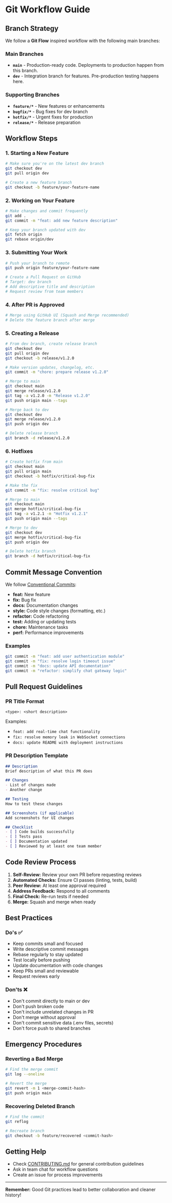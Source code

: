 # Git Workflow Guide

## Branch Strategy

We follow a **Git Flow** inspired workflow with the following main branches:

### Main Branches

- **`main`** - Production-ready code. Deployments to production happen from this branch.
- **`dev`** - Integration branch for features. Pre-production testing happens here.

### Supporting Branches

- **`feature/*`** - New features or enhancements
- **`bugfix/*`** - Bug fixes for dev branch
- **`hotfix/*`** - Urgent fixes for production
- **`release/*`** - Release preparation

## Workflow Steps

### 1. Starting a New Feature

```bash
# Make sure you're on the latest dev branch
git checkout dev
git pull origin dev

# Create a new feature branch
git checkout -b feature/your-feature-name
```

### 2. Working on Your Feature

```bash
# Make changes and commit frequently
git add .
git commit -m "feat: add new feature description"

# Keep your branch updated with dev
git fetch origin
git rebase origin/dev
```

### 3. Submitting Your Work

```bash
# Push your branch to remote
git push origin feature/your-feature-name

# Create a Pull Request on GitHub
# Target: dev branch
# Add descriptive title and description
# Request review from team members
```

### 4. After PR is Approved

```bash
# Merge using GitHub UI (Squash and Merge recommended)
# Delete the feature branch after merge
```

### 5. Creating a Release

```bash
# From dev branch, create release branch
git checkout dev
git pull origin dev
git checkout -b release/v1.2.0

# Make version updates, changelog, etc.
git commit -m "chore: prepare release v1.2.0"

# Merge to main
git checkout main
git merge release/v1.2.0
git tag -a v1.2.0 -m "Release v1.2.0"
git push origin main --tags

# Merge back to dev
git checkout dev
git merge release/v1.2.0
git push origin dev

# Delete release branch
git branch -d release/v1.2.0
```

### 6. Hotfixes

```bash
# Create hotfix from main
git checkout main
git pull origin main
git checkout -b hotfix/critical-bug-fix

# Make the fix
git commit -m "fix: resolve critical bug"

# Merge to main
git checkout main
git merge hotfix/critical-bug-fix
git tag -a v1.2.1 -m "Hotfix v1.2.1"
git push origin main --tags

# Merge to dev
git checkout dev
git merge hotfix/critical-bug-fix
git push origin dev

# Delete hotfix branch
git branch -d hotfix/critical-bug-fix
```

## Commit Message Convention

We follow [Conventional Commits](https://www.conventionalcommits.org/):

- **feat:** New feature
- **fix:** Bug fix
- **docs:** Documentation changes
- **style:** Code style changes (formatting, etc.)
- **refactor:** Code refactoring
- **test:** Adding or updating tests
- **chore:** Maintenance tasks
- **perf:** Performance improvements

### Examples

```bash
git commit -m "feat: add user authentication module"
git commit -m "fix: resolve login timeout issue"
git commit -m "docs: update API documentation"
git commit -m "refactor: simplify chat gateway logic"
```

## Pull Request Guidelines

### PR Title Format

```
<type>: <short description>
```

Examples:
- `feat: add real-time chat functionality`
- `fix: resolve memory leak in WebSocket connections`
- `docs: update README with deployment instructions`

### PR Description Template

```markdown
## Description
Brief description of what this PR does

## Changes
- List of changes made
- Another change

## Testing
How to test these changes

## Screenshots (if applicable)
Add screenshots for UI changes

## Checklist
- [ ] Code builds successfully
- [ ] Tests pass
- [ ] Documentation updated
- [ ] Reviewed by at least one team member
```

## Code Review Process

1. **Self-Review:** Review your own PR before requesting reviews
2. **Automated Checks:** Ensure CI passes (linting, tests, build)
3. **Peer Review:** At least one approval required
4. **Address Feedback:** Respond to all comments
5. **Final Check:** Re-run tests if needed
6. **Merge:** Squash and merge when ready

## Best Practices

### Do's ✅

- Keep commits small and focused
- Write descriptive commit messages
- Rebase regularly to stay updated
- Test locally before pushing
- Update documentation with code changes
- Keep PRs small and reviewable
- Request reviews early

### Don'ts ❌

- Don't commit directly to main or dev
- Don't push broken code
- Don't include unrelated changes in PR
- Don't merge without approval
- Don't commit sensitive data (.env files, secrets)
- Don't force push to shared branches

## Emergency Procedures

### Reverting a Bad Merge

```bash
# Find the merge commit
git log --oneline

# Revert the merge
git revert -m 1 <merge-commit-hash>
git push origin main
```

### Recovering Deleted Branch

```bash
# Find the commit
git reflog

# Recreate branch
git checkout -b feature/recovered <commit-hash>
```

## Getting Help

- Check [CONTRIBUTING.md](CONTRIBUTING.md) for general contribution guidelines
- Ask in team chat for workflow questions
- Create an issue for process improvements

---

**Remember:** Good Git practices lead to better collaboration and cleaner history!

